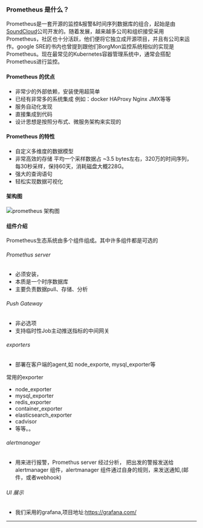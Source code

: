 ### Prometheus 是什么？

Prometheus是一套开源的监控&报警&时间序列数据库的组合，起始是由[SoundCloud](https://soundcloud.com/)公司开发的。随着发展，越来越多公司和组织接受采用Prometheus，社区也十分活跃，他们便将它独立成开源项目，并且有公司来运作。google SRE的书内也曾提到跟他们BorgMon监控系统相似的实现是Prometheus。现在最常见的Kubernetes容器管理系统中，通常会搭配Prometheus进行监控。

#### Prometheus 的优点

*   非常少的外部依赖，安装使用超简单
*   已经有非常多的系统集成 例如：docker HAProxy Nginx JMX等等
*   服务自动化发现
*   直接集成到代码
*   设计思想是按照分布式、微服务架构来实现的

#### Prometheus 的特性

*   自定义多维度的数据模型
*   非常高效的存储 平均一个采样数据占 ~3.5 bytes左右，320万的时间序列，每30秒采样，保持60天，消耗磁盘大概228G。
*   强大的查询语句
*   轻松实现数据可视化
#### 架构图
![prometheus 架构图](http://upload-images.jianshu.io/upload_images/4691863-8629758941834d71.png?imageMogr2/auto-orient/strip%7CimageView2/2/w/1240)

#### 组件介绍
Prometheus生态系统由多个组件组成。其中许多组件都是可选的

###### Promethus  server
* 必须安装，
* 本质是一个时序数据库
* 主要负责数据pull、存储、分析

######  Push Gateway
* 非必选项
* 支持临时性Job主动推送指标的中间网关

###### exporters
* 部署在客户端的agent,如 node_exporte, mysql_exporter等

常用的exporter

* node_exporter
* mysql_exporter
* redis_exporter
* container_exporter
* elasticsearch_exporter
* cadvisor
* 等等。。


###### alertmanager

* 用来进行报警，Promethus server 经过分析， 把出发的警报发送给 alertmanager 组件，alertmanager 组件通过自身的规则，来发送通知,(邮件，或者webhook)

###### UI 展示
* 我们采用的grafana,项目地址:https://grafana.com/

---





